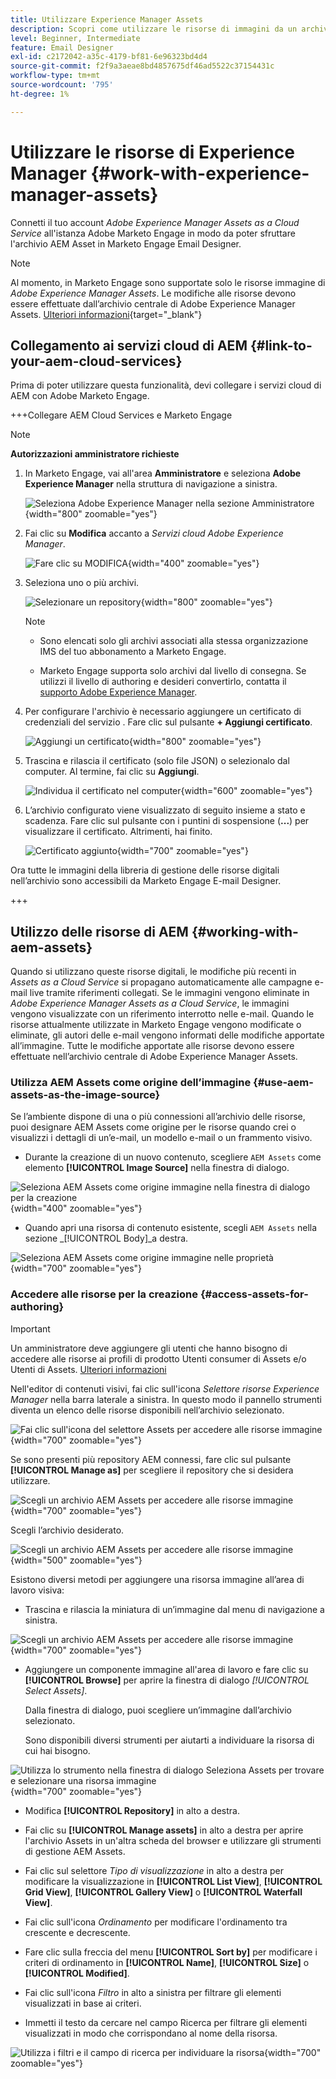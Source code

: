 ```yaml
---
title: Utilizzare Experience Manager Assets
description: Scopri come utilizzare le risorse di immagini da un archivio AEM Assets connesso durante l’authoring dei contenuti in Adobe Marketo Engage.
level: Beginner, Intermediate
feature: Email Designer
exl-id: c2172042-a35c-4179-bf81-6e96323bd4d4
source-git-commit: f2f9a3aeae8bd4857675df46ad5522c37154431c
workflow-type: tm+mt
source-wordcount: '795'
ht-degree: 1%

---
```


# Utilizzare le risorse di Experience Manager {#work-with-experience-manager-assets}

Connetti il tuo account _Adobe Experience Manager Assets as a Cloud Service_ all&#39;istanza Adobe Marketo Engage in modo da poter sfruttare l&#39;archivio AEM Asset in Marketo Engage Email Designer.

>[!NOTE]
>
>Al momento, in Marketo Engage sono supportate solo le risorse immagine di _Adobe Experience Manager Assets_. Le modifiche alle risorse devono essere effettuate dall’archivio centrale di Adobe Experience Manager Assets. [Ulteriori informazioni](https://experienceleague.adobe.com/en/docs/experience-manager-cloud-service/content/assets/manage/manage-digital-assets){target="_blank"}

## Collegamento ai servizi cloud di AEM {#link-to-your-aem-cloud-services}

Prima di poter utilizzare questa funzionalità, devi collegare i servizi cloud di AEM con Adobe Marketo Engage.

+++Collegare AEM Cloud Services e Marketo Engage

>[!NOTE]
>
>**Autorizzazioni amministratore richieste**

1. In Marketo Engage, vai all&#39;area **Amministratore** e seleziona **Adobe Experience Manager** nella struttura di navigazione a sinistra.

   ![Seleziona Adobe Experience Manager nella sezione Amministratore](assets/access-the-ai-assistant-content-accelerator-1.png){width="800" zoomable="yes"}

1. Fai clic su **Modifica** accanto a _Servizi cloud Adobe Experience Manager_.

   ![Fare clic su MODIFICA](assets/access-the-ai-assistant-content-accelerator-2.png){width="400" zoomable="yes"}

1. Seleziona uno o più archivi.

   ![Selezionare un repository](assets/access-the-ai-assistant-content-accelerator-3.png){width="800" zoomable="yes"}

   >[!NOTE]
   >
   >* Sono elencati solo gli archivi associati alla stessa organizzazione IMS del tuo abbonamento a Marketo Engage.
   >
   >* Marketo Engage supporta solo archivi dal livello di consegna. Se utilizzi il livello di authoring e desideri convertirlo, contatta il [supporto Adobe Experience Manager](https://experienceleague.adobe.com/en/docs/experience-manager-cloud-manager/content/overview/help-resources).

1. Per configurare l&#39;archivio è necessario aggiungere un certificato di credenziali del servizio [](https://experienceleague.adobe.com/it/docs/experience-manager-learn/getting-started-with-aem-headless/authentication/service-credentials). Fare clic sul pulsante **+ Aggiungi certificato**.

   ![Aggiungi un certificato](assets/access-the-ai-assistant-content-accelerator-4.png){width="800" zoomable="yes"}

1. Trascina e rilascia il certificato (solo file JSON) o selezionalo dal computer. Al termine, fai clic su **Aggiungi**.

   ![Individua il certificato nel computer](assets/access-the-ai-assistant-content-accelerator-5.png){width="600" zoomable="yes"}

1. L’archivio configurato viene visualizzato di seguito insieme a stato e scadenza. Fare clic sul pulsante con i puntini di sospensione (**...**) per visualizzare il certificato. Altrimenti, hai finito.

   ![Certificato aggiunto](assets/access-the-ai-assistant-content-accelerator-6.png){width="700" zoomable="yes"}

Ora tutte le immagini della libreria di gestione delle risorse digitali nell’archivio sono accessibili da Marketo Engage E-mail Designer.

+++

## Utilizzo delle risorse di AEM {#working-with-aem-assets}

Quando si utilizzano queste risorse digitali, le modifiche più recenti in _Assets as a Cloud Service_ si propagano automaticamente alle campagne e-mail live tramite riferimenti collegati. Se le immagini vengono eliminate in _Adobe Experience Manager Assets as a Cloud Service_, le immagini vengono visualizzate con un riferimento interrotto nelle e-mail. Quando le risorse attualmente utilizzate in Marketo Engage vengono modificate o eliminate, gli autori delle e-mail vengono informati delle modifiche apportate all’immagine. Tutte le modifiche apportate alle risorse devono essere effettuate nell’archivio centrale di Adobe Experience Manager Assets.

### Utilizza AEM Assets come origine dell’immagine {#use-aem-assets-as-the-image-source}

Se l’ambiente dispone di una o più connessioni all’archivio delle risorse, puoi designare AEM Assets come origine per le risorse quando crei o visualizzi i dettagli di un’e-mail, un modello e-mail o un frammento visivo.

* Durante la creazione di un nuovo contenuto, scegliere `AEM Assets` come elemento **[!UICONTROL Image Source]** nella finestra di dialogo.

![Seleziona AEM Assets come origine immagine nella finestra di dialogo per la creazione](assets/work-with-experience-manager-assets-1.png){width="400" zoomable="yes"}

* Quando apri una risorsa di contenuto esistente, scegli `AEM Assets` nella sezione _[!UICONTROL Body]_a destra.

![Seleziona AEM Assets come origine immagine nelle proprietà](assets/work-with-experience-manager-assets-2.png){width="700" zoomable="yes"}

### Accedere alle risorse per la creazione {#access-assets-for-authoring}

>[!IMPORTANT]
>
>Un amministratore deve aggiungere gli utenti che hanno bisogno di accedere alle risorse ai profili di prodotto Utenti consumer di Assets e/o Utenti di Assets. [Ulteriori informazioni](https://experienceleague.adobe.com/en/docs/experience-manager-cloud-service/content/security/ims-support#managing-products-and-user-access-in-admin-console)

Nell&#39;editor di contenuti visivi, fai clic sull&#39;icona _Selettore risorse Experience Manager_ nella barra laterale a sinistra. In questo modo il pannello strumenti diventa un elenco delle risorse disponibili nell’archivio selezionato.

![Fai clic sull&#39;icona del selettore Assets per accedere alle risorse immagine](assets/work-with-experience-manager-assets-3.png){width="700" zoomable="yes"}

Se sono presenti più repository AEM connessi, fare clic sul pulsante **[!UICONTROL Manage as]** per scegliere il repository che si desidera utilizzare.

![Scegli un archivio AEM Assets per accedere alle risorse immagine](assets/work-with-experience-manager-assets-4.png){width="700" zoomable="yes"}

Scegli l’archivio desiderato.

![Scegli un archivio AEM Assets per accedere alle risorse immagine](assets/work-with-experience-manager-assets-5.png){width="500" zoomable="yes"}

Esistono diversi metodi per aggiungere una risorsa immagine all’area di lavoro visiva:

* Trascina e rilascia la miniatura di un’immagine dal menu di navigazione a sinistra.

![Scegli un archivio AEM Assets per accedere alle risorse immagine](assets/work-with-experience-manager-assets-6.png){width="700" zoomable="yes"}

* Aggiungere un componente immagine all&#39;area di lavoro e fare clic su **[!UICONTROL Browse]** per aprire la finestra di dialogo _[!UICONTROL Select Assets]_.

  Dalla finestra di dialogo, puoi scegliere un’immagine dall’archivio selezionato.

  Sono disponibili diversi strumenti per aiutarti a individuare la risorsa di cui hai bisogno.

![Utilizza lo strumento nella finestra di dialogo Seleziona Assets per trovare e selezionare una risorsa immagine](assets/work-with-experience-manager-assets-7.png){width="700" zoomable="yes"}

* Modifica **[!UICONTROL Repository]** in alto a destra.

* Fai clic su **[!UICONTROL Manage assets]** in alto a destra per aprire l&#39;archivio Assets in un&#39;altra scheda del browser e utilizzare gli strumenti di gestione AEM Assets.

* Fai clic sul selettore _Tipo di visualizzazione_ in alto a destra per modificare la visualizzazione in **[!UICONTROL List View]**, **[!UICONTROL Grid View]**, **[!UICONTROL Gallery View]** o **[!UICONTROL Waterfall View]**.

* Fai clic sull&#39;icona _Ordinamento_ per modificare l&#39;ordinamento tra crescente e decrescente.

* Fare clic sulla freccia del menu **[!UICONTROL Sort by]** per modificare i criteri di ordinamento in **[!UICONTROL Name]**, **[!UICONTROL Size]** o **[!UICONTROL Modified]**.

* Fai clic sull&#39;icona _Filtro_ in alto a sinistra per filtrare gli elementi visualizzati in base ai criteri.

* Immetti il testo da cercare nel campo Ricerca per filtrare gli elementi visualizzati in modo che corrispondano al nome della risorsa.

![Utilizza i filtri e il campo di ricerca per individuare la risorsa](assets/work-with-experience-manager-assets-8.png){width="700" zoomable="yes"}
